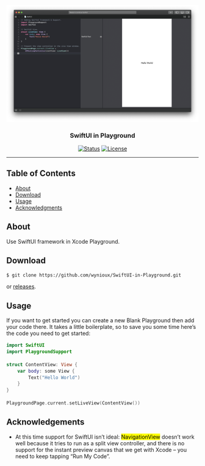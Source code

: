 <p align="center"><img src="https://github.com/wynioux/SwiftUI-in-Playground/blob/master/screenshot.png"></p>
<h3 align="center">SwiftUI in Playground</h3>

<div align="center">

  [![Status](https://img.shields.io/badge/status-active-success.svg)]()
  [![License](https://img.shields.io/badge/license-MIT-blue.svg)](/LICENSE)

</div>

---

## Table of Contents
- [About](#about)
- [Download](#download)
- [Usage](#usage)
- [Acknowledgments](#acknowledgement)

## About <a name = "about"></a>

Use SwiftUI framework in Xcode Playground.

## Download <a name="download"></a>

```
$ git clone https://github.com/wynioux/SwiftUI-in-Playground.git
```
or [releases](https://github.com/wynioux/SwiftUI-in-Playground/releases/download/v1.0.0/SwiftUI.playground.zip "Download").
## Usage <a name="usage"></a>

If you want to get started you can create a new Blank Playground then add your code there. It takes a little boilerplate, so to save you some time here’s the code you need to get started:

```Swift
import SwiftUI
import PlaygroundSupport

struct ContentView: View {
    var body: some View {
        Text("Hello World")
    }
}

PlaygroundPage.current.setLiveView(ContentView())

```

## Acknowledgements <a name = "acknowledgement"></a>

 - At this time support for SwiftUI isn’t ideal: <mark>NavigationView</mark> doesn’t work well because it tries to run as a split view controller, and there is no support for the instant preview canvas that we get with Xcode – you need to keep tapping “Run My Code”.
